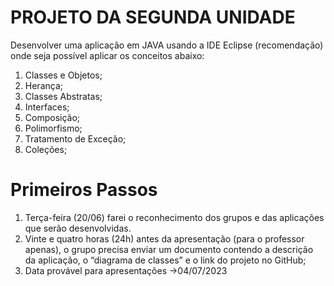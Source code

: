 # PROJETO DA SEGUNDA UNIDADE
Desenvolver uma aplicação em JAVA usando a IDE Eclipse (recomendação) onde seja possível
aplicar os conceitos abaixo:

1. Classes e Objetos;
2. Herança;
3. Classes Abstratas;
4. Interfaces;
5. Composição;
6. Polimorfismo;
7. Tratamento de Exceção;
8. Coleções;

# Primeiros Passos
1. Terça-feira (20/06) farei o reconhecimento dos grupos e das aplicações que serão
   desenvolvidas.
2. Vinte e quatro horas (24h) antes da apresentação (para o professor apenas), o grupo precisa
   enviar um documento contendo a descrição da aplicação, o “diagrama de classes” e o link do
   projeto no GitHub;
3. Data provável para apresentações →04/07/2023